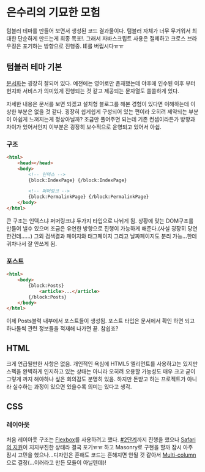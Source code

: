 # 은수리의 기묘한 모험
텀블러 테마를 만들어 보면서 생성된 코드 결과물이다. 텀블러 자체가 너무 무거워서 최대한 단순하게 만드는게 최종 목표!. 그래서 자바스크립트 사용은 절제하고 크로스 브라우징은 포기하는 방향으로 진행중. IE를 버립시다ㅠㅠ

## 텀블러 테마 기본
[문서화](https://www.tumblr.com/docs/ko/custom_themes)는 굉장히 잘되어 있다. 예전에는 영어로만 존재했는데 야후에 인수된 이후 부터 현지화 서비스가 의미있게 진행되는 것 같고 제공되는 문자열도 쏠쏠하게 있다.

자세한 내용은 문서를 보면 되겠고 설치형 블로그를 해본 경험이 있다면 이해하는데 이상한 부분은 없을 것 같다. 굉장히 쉽게쉽게 구성되어 있는 편이라 오히려 제약되는 부분이 아쉽게 느껴지는게 정상아닐까? 조금만 풀어주면 되는데 기존 컨셉이라든가 방향과 차이가 있어서인지 이부분은 굉장히 보수적으로 운영되고 있어서 아쉽.

### 구조
```html
<html>
    <head></head>
    <body>
        <!-- 인덱스 -->
        {block:IndexPage} {/block:IndexPage}

        <!-- 퍼머링크 -->
        {block:PermalinkPage} {/block:PermalinkPage}
    </body>
</html>
```
큰 구조는 인덱스냐 퍼머링크냐 두가지 타입으로 나뉘게 됨. 상황에 맞는 DOM구조를 만들어 낼수 있으며 조금은 유연한 방향으로 진행이 가능하게 해준다.(사실 굉장히 당연한건데......) 그외 검색결과 페이지와 태그페이지 그리고 날짜페이지도 분리 가능...한데 귀차나서 잘 안쓰게 됨.

### 포스트
```html
<html>
    <body>
        {block:Posts}
            <article>...</article>
        {/block:Posts}
    </body>
</html>
```
이제 Posts블럭 내부에서 포스트들이 생성됨. 포스트 타입은 문서에서 확인 하면 되고 하나둘씩 관련 정보들을 적재해 나가면 끝. 참쉽죠?

## HTML
크게 언급될만한 사항은 없음. 개인적인 욕심에 HTML5 엘리먼트를 사용하고는 있지만 스펙을 완벽하게 인지하고 있는 상태는 아니라 오히려 오용할 가능성도 매우 크고 굳이 그렇게 까지 해야하나 싶은 회의감도 분명히 있음. 하지만 돈받고 하는 프로젝트가 아니라 실수하는 과정이 있으면 있을수록 의미는 있다고 생각.

## CSS

### 레이아웃
처음 레이아웃 구조는 [Flexbox](http://www.w3.org/TR/css-flexbox-1/)를 사용하려고 했다. [#2단계](https://github.com/cbcruk/blog--tumblr/blob/d91228a83f7e278d0a6f5435b0e9d68b21163c5c/css/main.scss)까지 진행을 했으나 [Safari의 지원](http://caniuse.com/#search=flex)이 지지부진한 상태라 결국 포기ㅠㅠ 하고 Masonry로 구현을 할까 잠시 아주 잠시 고민을 했으나...디자인은 흔해도 코드는 흔해지면 안될 것 같아서 [Multi-column](http://www.w3.org/TR/css3-multicol/)으로 결정(...이러라고 만든 모듈이 아닐텐데)!